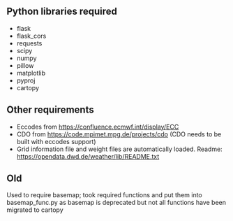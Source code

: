 ## Python libraries required
- flask
- flask_cors
- requests
- scipy
- numpy
- pillow
- matplotlib
- pyproj
- cartopy

## Other requirements
- Eccodes from https://confluence.ecmwf.int/display/ECC
- CDO from https://code.mpimet.mpg.de/projects/cdo (CDO needs to be built with eccodes support)
- Grid information file and weight files are automatically loaded. Readme: https://opendata.dwd.de/weather/lib/README.txt

## Old
Used to require basemap; took required functions and put them into basemap_func.py as basemap is deprecated but not all functions have been migrated to cartopy
